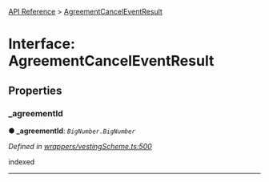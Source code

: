 [API Reference](../README.md) > [AgreementCancelEventResult](../interfaces/AgreementCancelEventResult.md)



# Interface: AgreementCancelEventResult


## Properties
<a id="_agreementId"></a>

###  _agreementId

**●  _agreementId**:  *`BigNumber.BigNumber`* 

*Defined in [wrappers/vestingScheme.ts:500](https://github.com/daostack/arc.js/blob/f343aa24/lib/wrappers/vestingScheme.ts#L500)*



indexed




___


